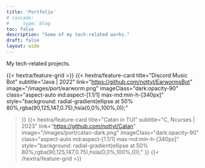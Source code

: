 ```yaml
---
title: 'Portfolio'
# cascade:
#     type: blog
toc: false
description: "Some of my tech-related works."
draft: false
layout: wide
---
```


<div class="mt-4"></div>

<p class="mb-12 text-center text-lg text-gray-500 dark:text-gray-400">
    My tech-related projects.
</p>

<div class="mb-6"></div>

<!-- card screenshot size: 125*35 -->

{{< hextra/feature-grid >}}
  {{< hextra/feature-card
    title="Discord Music Bot"
    subtitle="Java | 2022"
    link="https://github.com/nottyl/EarwormsBot"
    image="/images/port/earworm.png"
    imageClass="dark:opacity-90"
    class="aspect-auto md:aspect-[1.1/1] max-md:min-h-[340px]"
    style="background: radial-gradient(ellipse at 50% 80%,rgba(90,125,147,0.75),hsla(0,0%,100%,0));"
  >}}
  {{< hextra/feature-card
    title="Catan in TUI"
    subtitle="C, Ncurses | 2023"
    link="https://github.com/nottyl/Catan"
    image="/images/port/catan-dark.png"
    imageClass="dark:opacity-90"
    class="aspect-auto md:aspect-[1.1/1] max-md:min-h-[340px]"
    style="background: radial-gradient(ellipse at 50% 80%,rgba(90,125,147,0.75),hsla(0,0%,100%,0));"
  >}}
{{< /hextra/feature-grid >}}
